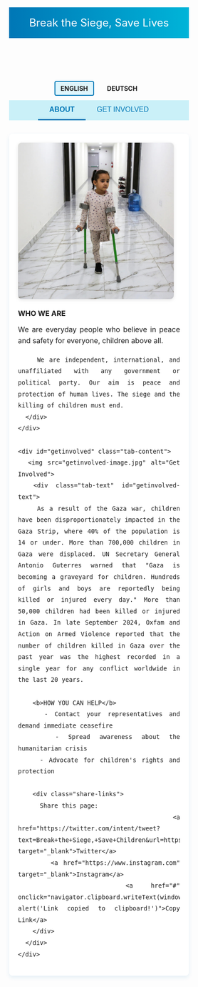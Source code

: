 <html lang="en">
<head>
  <meta charset="UTF-8" />
  <meta name="viewport" content="width=device-width, initial-scale=1" />
  <title>Break the Siege, Save Lives</title>
  <style>
    * {
      box-sizing: border-box;
      margin: 0;
      padding: 0;
    }

    body {
      font-family: 'Segoe UI', sans-serif;
      background: linear-gradient(to bottom, #cce7f6, #e6f4f9);
      color: #00334d;
    }

    header {
      background: linear-gradient(to right, #0077b6, #00b4d8);
      padding: 20px;
      color: white;
      text-align: center;
      font-size: 1.5rem;
    }

    .language-toggle {
      display: flex;
      justify-content: center;
      margin: 10px;
      gap: 15px;
    }

    .language-toggle span {
      cursor: pointer;
      padding: 6px 12px;
      border-radius: 4px;
      border: 2px solid transparent;
      font-weight: bold;
    }

    .language-toggle span.active {
      border-color: #0077b6;
      background-color: #dff6fd;
    }

    nav {
      display: flex;
      justify-content: center;
      background: #caf0f8;
    }

    nav button {
      padding: 12px 25px;
      background: none;
      border: none;
      cursor: pointer;
      font-size: 1rem;
      color: #0077b6;
      border-bottom: 3px solid transparent;
    }

    nav button.active {
      border-bottom: 3px solid #0077b6;
      font-weight: bold;
    }

    main {
      max-width: 1000px;
      margin: 30px auto;
      padding: 20px;
      background: white;
      border-radius: 8px;
      box-shadow: 0 4px 10px rgba(0, 119, 182, 0.1);
    }

    .tab-content {
      display: none;
      gap: 20px;
      align-items: flex-start;
      flex-wrap: wrap;
    }

    .tab-content.active {
      display: flex;
    }

    .tab-content img {
      max-width: 100%;
      width: 350px;
      border-radius: 8px;
      box-shadow: 0 2px 8px rgba(0, 0, 0, 0.1);
    }

    .tab-text {
      flex: 1;
      min-width: 250px;
      line-height: 1.6;
      font-size: 1rem;
      text-align: justify;
    }

    .tab-text b {
      display: block;
      margin-bottom: 10px;
    }

    .share-links {
      margin-top: 20px;
      font-size: 0.95rem;
    }

    .share-links a {
      margin-right: 10px;
      text-decoration: none;
      color: #0077b6;
    }

    @media (max-width: 768px) {
      .tab-content {
        flex-direction: column;
        align-items: center;
      }

      .tab-content img {
        width: 100%;
      }

      .tab-text {
        font-size: 1rem;
      }
    }
  </style>
</head>
<body>

  <header>Break the Siege, Save Lives</header>

  <div class="language-toggle">
    <span id="lang-en" class="active">ENGLISH</span>
    <span id="lang-de">DEUTSCH</span>
  </div>

  <nav>
    <button class="tab-button active" data-tab="about">ABOUT</button>
    <button class="tab-button" data-tab="getinvolved">GET INVOLVED</button>
  </nav>

  <main>
    <div id="about" class="tab-content active">
      <img src="about-image.jpg" alt="About">
      <div class="tab-text" id="about-text">
        <b>WHO WE ARE</b>
        We are everyday people who believe in peace and safety for everyone, children above all.

        We are independent, international, and unaffiliated with any government or political party. Our aim is peace and protection of human lives. The siege and the killing of children must end.
      </div>
    </div>

    <div id="getinvolved" class="tab-content">
      <img src="getinvolved-image.jpg" alt="Get Involved">
      <div class="tab-text" id="getinvolved-text">
        As a result of the Gaza war, children have been disproportionately impacted in the Gaza Strip, where 40% of the population is 14 or under. More than 700,000 children in Gaza were displaced. UN Secretary General Antonio Guterres warned that "Gaza is becoming a graveyard for children. Hundreds of girls and boys are reportedly being killed or injured every day." More than 50,000 children had been killed or injured in Gaza. In late September 2024, Oxfam and Action on Armed Violence reported that the number of children killed in Gaza over the past year was the highest recorded in a single year for any conflict worldwide in the last 20 years.

        <b>HOW YOU CAN HELP</b>
        - Contact your representatives and demand immediate ceasefire  
        - Spread awareness about the humanitarian crisis  
        - Advocate for children's rights and protection

        <div class="share-links">
          Share this page:
          <a href="https://twitter.com/intent/tweet?text=Break+the+Siege,+Save+Children&url=https://yourwebsite.com" target="_blank">Twitter</a>
          <a href="https://www.instagram.com" target="_blank">Instagram</a>
          <a href="#" onclick="navigator.clipboard.writeText(window.location.href); alert('Link copied to clipboard!')">Copy Link</a>
        </div>
      </div>
    </div>
  </main>

  <script>
    const tabs = document.querySelectorAll(".tab-button");
    const contents = document.querySelectorAll(".tab-content");

    tabs.forEach(btn => {
      btn.addEventListener("click", () => {
        const target = btn.getAttribute("data-tab");

        tabs.forEach(b => b.classList.remove("active"));
        btn.classList.add("active");

        contents.forEach(c => {
          c.classList.remove("active");
          if (c.id === target) c.classList.add("active");
        });
      });
    });

    const langEn = document.getElementById("lang-en");
    const langDe = document.getElementById("lang-de");
    const aboutText = document.getElementById("about-text");
    const getInvolvedText = document.getElementById("getinvolved-text");

    const translations = {
      en: {
        about: `<b>WHO WE ARE</b>
We are everyday people who believe in peace and safety for everyone, children above all.

We are independent, international, and unaffiliated with any government or political party. Our aim is peace and protection of human lives. The siege and the killing of children must end.`,
        getinvolved: `As a result of the Gaza war, children have been disproportionately impacted in the Gaza Strip, where 40% of the population is 14 or under. More than 700,000 children in Gaza were displaced. UN Secretary General Antonio Guterres warned that "Gaza is becoming a graveyard for children. Hundreds of girls and boys are reportedly being killed or injured every day." More than 50,000 children had been killed or injured in Gaza. In late September 2024, Oxfam and Action on Armed Violence reported that the number of children killed in Gaza over the past year was the highest recorded in a single year for any conflict worldwide in the last 20 years.

<b>HOW YOU CAN HELP</b>
- Contact your representatives and demand immediate ceasefire  
- Spread awareness about the humanitarian crisis  
- Advocate for children's rights and protection`
      },
      de: {
        about: `<b>WER WIR SIND</b>
Wir sind ganz normale Menschen, die an Frieden und Sicherheit für alle glauben, vor allem für Kinder.

Wir sind unabhängig, international und mit keiner Regierung oder politischen Partei verbunden. Unser Ziel ist Frieden und Schutz des menschlichen Lebens. Die Belagerung und das Töten von Kindern muss beendet werden.`,
        getinvolved: `Als Folge des Gaza-Krieges sind Kinder im Gazastreifen unverhältnismäßig stark betroffen, wo 40 % der Bevölkerung 14 Jahre oder jünger sind. Mehr als 700.000 Kinder in Gaza wurden vertrieben. UN-Generalsekretär Antonio Guterres warnte, dass "Gaza zu einem Friedhof für Kinder wird. Hunderte von Mädchen und Jungen werden Berichten zufolge jeden Tag getötet oder verletzt". Mehr als 50.000 Kinder wurden in Gaza getötet oder verletzt. Ende September 2024 berichteten Oxfam und Action on Armed Violence, dass…the number of children killed in Gaza im vergangenen Jahr die höchste für jeden Konflikt weltweit in den letzten 20 Jahren war.**
